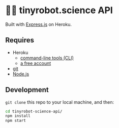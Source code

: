 #  🤖🔬 tinyrobot.science API

Built with [Express.js](https://expressjs.com) on Heroku.

## Requires

* Heroku
  * [command-line tools (CLI)](https://devcenter.heroku.com/articles/heroku-command-line)
  * [a free account](https://signup.heroku.com)
* [git](https://git-scm.com/book/en/v2/Getting-Started-Installing-Git)
* [Node.js](https://nodejs.org)

## Development

`git clone` this repo to your local machine, and then:

```bash
cd tinyrobot-science-api/
npm install
npm start
```